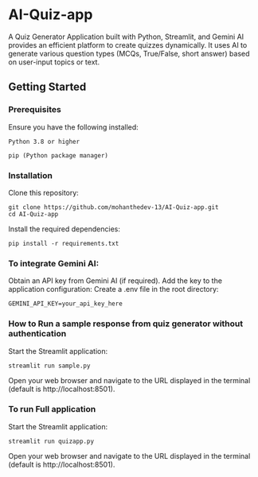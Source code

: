 # AI-Quiz-app
A Quiz Generator Application built with Python, Streamlit, and Gemini AI provides an efficient platform to create quizzes dynamically. It uses AI to generate various question types (MCQs, True/False, short answer) based on user-input topics or text. 

## Getting Started
### Prerequisites
Ensure you have the following installed:

` Python 3.8 or higher `

` pip (Python package manager) `

### Installation
Clone this repository:

``` 
git clone https://github.com/mohanthedev-13/AI-Quiz-app.git
cd AI-Quiz-app
```

Install the required dependencies:

```
pip install -r requirements.txt
```
### To integrate Gemini AI:

Obtain an API key from Gemini AI (if required).
Add the key to the application configuration:
Create a .env file in the root directory:
```
GEMINI_API_KEY=your_api_key_here
```

### How to Run a sample response from quiz generator without authentication
Start the Streamlit application:

```
streamlit run sample.py
```
Open your web browser and navigate to the URL displayed in the terminal (default is http://localhost:8501).

### To run Full application 
Start the Streamlit application:

```
streamlit run quizapp.py
```
Open your web browser and navigate to the URL displayed in the terminal (default is http://localhost:8501).

